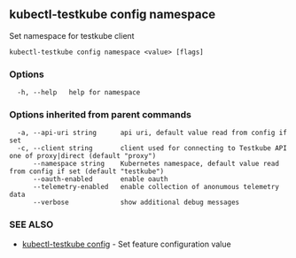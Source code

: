 ## kubectl-testkube config namespace

Set namespace for testkube client

```
kubectl-testkube config namespace <value> [flags]
```

### Options

```
  -h, --help   help for namespace
```

### Options inherited from parent commands

```
  -a, --api-uri string      api uri, default value read from config if set
  -c, --client string       client used for connecting to Testkube API one of proxy|direct (default "proxy")
      --namespace string    Kubernetes namespace, default value read from config if set (default "testkube")
      --oauth-enabled       enable oauth
      --telemetry-enabled   enable collection of anonumous telemetry data
      --verbose             show additional debug messages
```

### SEE ALSO

* [kubectl-testkube config](kubectl-testkube_config.md)	 - Set feature configuration value

